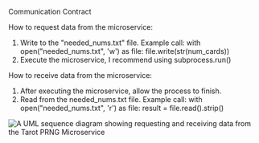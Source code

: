 Communication Contract  

How to request data from the microservice:
1. Write to the "needed_nums.txt" file.
    Example call: with open("needed_nums.txt", 'w') as file:
                      file.write(str(num_cards))
2. Execute the microservice, I recommend using subprocess.run()

How to receive data from the microservice:
1. After executing the microservice, allow the process to finish.
2. Read from the needed_nums.txt file.
   Example call: with open("needed_nums.txt", 'r') as file:
                     result = file.read().strip()

![A UML sequence diagram showing requesting and receiving data from the
Tarot PRNG Microservice](UML_Sequence_Diagram.jpeg "Microservice UML Diagram")